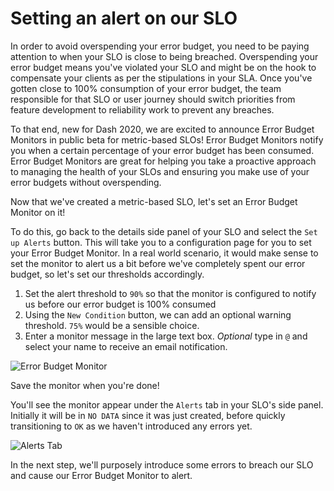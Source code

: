 # Setting an alert on our SLO

In order to avoid overspending your error budget, you need to be paying attention to when your SLO is close to being breached. Overspending your error budget means you've violated your SLO and might be on the hook to compensate your clients as per the stipulations in your SLA. Once you've gotten close to 100% consumption of your error budget, the team responsible for that SLO or user journey should switch priorities from feature development to reliability work to prevent any breaches.

To that end, new for Dash 2020, we are excited to announce Error Budget Monitors in public beta for metric-based SLOs! Error Budget Monitors notify you when a certain percentage of your error budget has been consumed. Error Budget Monitors are great for helping you take a proactive approach to managing the health of your SLOs and ensuring you make use of your error budgets without overspending. 

Now that we've created a metric-based SLO, let's set an Error Budget Monitor on it! 

To do this, go back to the details side panel of your SLO and select the `Set up Alerts` button. This will take you to a configuration page for you to set your Error Budget Monitor. In a real world scenario, it would make sense to set the monitor to alert us a bit before we've completely spent our error budget, so let's set our thresholds accordingly.

1. Set the alert threshold to `90%` so that the monitor is configured to notify us before our error budget is 100% consumed
2. Using the `New Condition` button, we can add an optional warning threshold. `75%` would be a sensible choice.
3. Enter a monitor message in the large text box. *Optional* type in `@` and select your name to receive an email notification.

![Error Budget Monitor](/datadog/scenarios/service-level-objectives/assets/error-budget-monitor.png)

Save the monitor when you're done!

You'll see the monitor appear under the `Alerts` tab in your SLO's side panel. Initially it will be in `NO DATA` since it was just created, before quickly transitioning to `OK` as we haven't introduced any errors yet.

![Alerts Tab](/datadog/scenarios/service-level-objectives/assets/alerts-tab.png)

In the next step, we'll purposely introduce some errors to breach our SLO and cause our Error Budget Monitor to alert.
